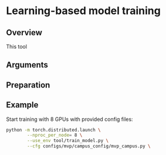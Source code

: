 # Learning-based model training

## Overview

This tool 

## Arguments

## Preparation



## Example

Start training with 8 GPUs with provided config files:

```bash
python -m torch.distributed.launch \
        --nproc_per_node= 8 \
        --use_env tool/train_model.py \
        --cfg configs/mvp/campus_config/mvp_campus.py \
```
